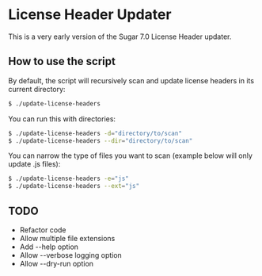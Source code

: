 # License Header Updater

This is a very early version of the Sugar 7.0 License Header updater.

## How to use the script

By default, the script will recursively scan and update license headers in its current directory:

```bash
$ ./update-license-headers
```

You can run this with directories:

```bash
$ ./update-license-headers -d="directory/to/scan"
$ ./update-license-headers --dir="directory/to/scan"
```

You can narrow the type of files you want to scan (example below will only update .js files):

```bash
$ ./update-license-headers -e="js"
$ ./update-license-headers --ext="js"
```

## TODO

* Refactor code
* Allow multiple file extensions
* Add --help option
* Allow --verbose logging option
* Allow --dry-run option

[SugarCRM]: http://www.sugarcrm.com/
